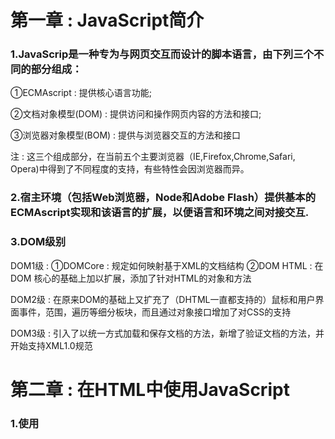 # 第一章 : JavaScript简介
### 1.JavaScrip是一种专为与网页交互而设计的脚本语言，由下列三个不同的部分组成：

①ECMAscript : 提供核心语言功能;

②文档对象模型(DOM) : 提供访问和操作网页内容的方法和接口;

③浏览器对象模型(BOM) : 提供与浏览器交互的方法和接口

注 : 这三个组成部分，在当前五个主要浏览器（IE,Firefox,Chrome,Safari,
Opera)中得到了不同程度的支持，有些特性会因浏览器而异。
### 2.宿主环境（包括Web浏览器，Node和Adobe Flash）提供基本的ECMAscript实现和该语言的扩展，以便语言和环境之间对接交互.

### 3.DOM级别

DOM1级 : ①DOMCore : 规定如何映射基于XML的文档结构
②DOM HTML : 在DOM 核心的基础上加以扩展，添加了针对HTML的对象和方法

DOM2级 : 在原来DOM的基础上又扩充了（DHTML一直都支持的）鼠标和用户界面事件，范围，遍历等细分板块，而且通过对象接口增加了对CSS的支持

DOM3级 : 引入了以统一方式加载和保存文档的方法，新增了验证文档的方法，并开始支持XML1.0规范
# 第二章 : 在HTML中使用JavaScript
### 1.使用<script>元素的方法

①直接在页面中嵌入JavaScript代码
```
<script type="text/javascript">
    function sayHi(){
        alert("Hi");
    }
</script>
```
②通过<script>元素来包含外部JavaScript文件
```
<script type="text/javascript" src="example.js"></script>
```
### 2.<script>的defer属性：告诉浏览器立即下载，但延迟执行。标记为defer的脚本要求按照它们的先后顺序执行，且defer属性只用于外部脚本文件，在XHTML文档中，要把defer属性设置为的defer="defer".

### 3.<script>的async属性只适用于外部脚本文件，并告诉浏览器立即下载文件，但标记为async的脚本并不保证按照指定它们的先后顺序执行。

### 4.在XHTML中，小于号后面不能跟空格

###### 如下，在HTML中有效，在XHTML中无效
```
<script type="text/javascript">
    function compare(a,b){
        if (a<b){
            alert("A is less than B");
        }else if (a>b){
            alert("A is greater than B");
        }else{
            alert("A is equal to B");
        }
    }
</script>
```
###### 解决办法
```
<script type="text/javascript">
//<![CDATA[
    function compare(a,b){
        if (a<b){
            alert("A is less than B");
        }else if (a>b){
            alert("A is greater than B");
        }else {
            alert("A is equal to B");
        }
    }
//]]>
</script>
```
### 5.使用<noscript>元素可以指定在不支持脚本的浏览器中显示替代的内容，但在启用了脚本的情况下，浏览器不会显示<noscript>元素中的任何内容。
# 第三章：基本概念
### 1.语法
①区分大小写

②标识符
- [ ] 第一个字符必须是一个字母、下划线(_)或一个美元符号($);
- [ ] 其它字符可以是字母、下划线、美元符号或数字。

③注释
- [ ] //   单行注释
- [ ] /*内容 */  多行注释

④ECMAScript中的语句以一个分号结尾，虽然语句结尾的分号不是必须的，但建议任何时候都不要省略它，因为加上分号可以避免很多错误（如不完整的输入）和增加代码的性能

### 2.变量
在函数中使用var 定义一个变量，那么这个变量在函数退出后就会被销毁。
```
function() test(){
    var message = "hi";//局部变量
}
test();
alert(message);//错误
```
```
function test(){
    message="hi";//全局变量
}
test()
alert(message);//"hi"
```
### 3.数据类型
- [ ] 五种简单数据类型 (基本数据类型）: Undefined、Null、Boolean、Number、String.
- [ ] 一种复杂数据类型 (引用数据类型) : Object
### 4.typeof检测给定变量的数据类型.typeof操作符的操作数可以是变量(message)，也可以是数值字面量。
```
var message = "some string";
alert(typeof message);     // "string"
alert(typeof(message));     //  "string"
alert(typeof 95);     //   "number"
```
### 5.undefinedu值的变量与尚未定义的变量的区别.
```
var message;
var age
alert(message);  //  "undefined"
alert(age)age;   //   报错
```
### 6.从逻辑角度来看，null值表示一个空对象指针，所以使用typeo操作符检测null值时会返回"object".
```
var car = null;
alert(typeof car);      //"object"
```
### 7.Boolean类型只有两个字面值 : true和false，需要区分大小写
### 8.Number类型最基本的数字面量格式是十进制整数。其中，八进制面值的第一位必须是0，然后是八进制数字序列(0~7);十六进制字面值的前两位必须是0x,后跟任何十六进制数字(0~9及A~F)F，其中，字母A~F可以大写，也可以小写。
### 8.String类型
①字符字面量
```
var text = "This is the letter sigma: \u03a3.";
alert(text.length);  //输出28
```
②字符串的特点:字符串一旦创建,它们的值就不能改变,要改变某个变量保存的字符串，首先要销毁原来的字符串，然后再用另一个包含新值的字符串填充该变量
```
var lang = "Java"Java;
lang = lang + "Script";
```
③把一个值转换为一个字符串,默认情况下toString()方法以十进制格式返回数字的字符串表示。
```
var age = 11;
var ageAsString = age.toString();   //  字符串"11"
var found = true;
var foundAsString = found.toString();   // 字符串"true"
```
### 9.Object类型
```
var 0 = new Object();
```
### 10.操作符
①递增和递减操作符
```
var age = 29;
++age;   //30
其中前置递增或递减与执行语句的优先级相等，整个语句从左至右被求值
var num1 = 2;
var num2 = 20;
var num3 = --num1 + num2; //21
var num4 = num1 + num2; //21
另外递增或递减操作符放在语句的后面不会改变语句的结果
var num1 = 2;
var num2 = 20;
var num3 = num1-- + num2; //22
var num4 = num1 + num2; //21
```
②一元加和减操作符
```
var num = 25;
num = +num; //25
若num = -num; //-25
```
③布尔操作符 ： 逻辑非(!)、逻辑与(&&)、逻辑或( | | )

④算数运算操作符 ：加(+)、减(-)、乘(*)、除(/)、求余(%)。

⑤相等操作符 ：相等(==)、不相等(!=)、全等(三个=)、不全等(!两个=)

⑥逗号操作符用于声明多个变量，用于赋值，但在赋值时，逗号操作符总会返回表达式中的最后一项。
```
var num1=1,num2=2,num3=3;
var num = (5,1,4,8,0); //0
```
### 11.语句
①if语句，上面有例子

②do-while语句
```
var i = 0;
do {
    i +=2; //每次循环递增2
} while (i < 10);
alert(i)； //只要i < 10，循环就一直下去
```
②for语句
```
var count = 10;
for (var i = 0; i < count; i++){
    alert(i);
}
```
③lebel语句
```
label: statement
satart: for (var i=0; i < count; i++) {
    alert(i);
}
```
④break和continue语句
```
var num = 0;
for (var i = 1; i < 10; i++) {
    if(i % 5 == 0){
        break;
    }
    num++;
}
alert(num);  //4
若是
for (var i = 1; i < 10; i++) {
    if (i % 5 == 0){
        continue;
    }
    num++;
}
alert(num); //8
```
⑤with语句将代码的作用域设置到一个特定的对象中,但是由于大量使用with语句会导致性能下降，给调试代码造成困难，因此在开发大型应用程序时不建议使用with语句。
```
with(location){
    var qs = search.substring(1);
    var hostName = hostname;
    var url = href;
}
```
⑥switch语句
```
switch (i) {
    case 25;
        alert("25");
        break;
    case 35;
        alert("35");
        break
    case 45;
        alert("45");
        break;
    default:
        alert("other");
}
```
### 12.函数
①位于return语句之后的任何代码都永远不会执行，一个函数中可以包含多个returnm语句

②一些对函数的限制
- [ ] 不能把函数命名为eval或arguments；
- [ ] 不能把参数命名为eval或arguments；
- [ ] 不能同时两个命名参数同名的情况
```
function doAdd() {
    if(arguments.length == 1) {
        alert(arguments[0] + 10);
    }else if (arguments.length == 2) {
        alert(arguments[0] + arguments[1]);
    }
}
doAdd(10); //20
doAdd(30,20); //50
```
③没有重载，若定义两个名字相同的函数，则该名字只属于后定义的函数
```
function addSomeNumber(num){
    return num + 100;
}
function addSomeNumber(num){
    return num + 200;
}
var result = addSomeNumber(100) //300
```
# 第四章：变量、作用和内存问题
### 1.基本类型与引用类型的值
①引用类型的值，可以为其添加属性和方法，也可以删除其属性和方法；不能给基本类型的值添加属性
```
var person = new Object();
person.name = "Jane";
alert(person.name);   //"Jane"
var name = "Jane";
name.age = "27";
alert(name.age);   //undefined
```
②复制变量值
```
var obj1 = new Object();
var obj2 = obj1;
obj1.name = "Jane";
alert(obj2.name);   //"Jane"
```
③传递参数：在函数内部修改参数的值，原始的引用仍然保持未变。
```
functiong setName() {
    obj.name = "Jane"；
    obj = new Object();
    obj.name = "Greg";
}
var person = new Object();
setName(person);
alert(person.name);  //"Jane"
```
④检测基本数据类型用 typeof ,检测引用类型用 instanceof.

### 2.执行环境和作用域
```
var color = "blue";
function changeColor(){
    var anotherColor = "red";
    function swapColors(){
        var tempColor = anotherColor;
        anotherColor = color;
        color = tempColor;
        //这里可以访问color、anotherColor和tempColor
    }
    //这里可以访问color和anotherColor
    swapColors();
}
//这里只能访问color
changeColor();
```
①延长作用域链
- [ ] try-catch语句的catch块；
- [ ] with语句。
```
function buildUrl() {
    var qs = "?debug=true";
    with (location){
        var url = href + qs;
    }
    return url;
}
```
②Javascript没有块级作用域
```
var color = "blue";
function getColor(){
    return color;
}
alert(getColor());  //"blue"
若是function getColor(){
    var color = "red";
    return color;
}
alert(color);   //"red"
```
### 3.解除引用
```
function createPerson() {
    var locoalPerson = new Object();
    localPerson.name = name;
    return localPerson;
}
var globalPerson = createPerson("Jane");
//手工接触globalPerson的引用
globalPerson = null;
```
# 第五章：引用类型
### 1.Object类型
创建方法：①使用new操作符后跟Object构造函数；②使用对象字面量表示
```
var person = new Object();
person.name = "Jane";
person.age = 29;

var person = {
    name:"Jane";
    age:29;
};
```
### 2.Array类型
①创建方法：构造函数；数组字面量
```
var colors = new Array();

var colors = ["red","blue","green"];
```
在读取和设置数组的值时，要使用方括号并提供相应值的基于0的数字索引
```
var colors = ["red","blue","green"];
alert(colors[0]);  //显示第一项
colors[2] = "black";  //修改第三项
colors[3] = "brown";  //新增第四项
```
②检测数组：instanceof 或 Array.isArray()

③转换方法：toLocalString()、toString()、valueOf()
```
var person1 = {
    toLocalString : function (){
        return "Jane";
    },
    toString : function (){
        return "Jane";
    }
    
};
var person2 = {
    toLocalString : function (){
        return "Sally";
    },
    toString : function (){
        return "Greg";
    }
};
var people = [person1,person2];
alert(people);  //Jane,Greg
alert(people.toString());  //Jane,Greg
alert(people.toLocalString());  //Jane,Sally
```
④使用join()方法可以使用不同的分隔符来构建字符串
```
var colors = ["red","blue","green"];
alert(colors.join(",");  //red,blue,green
alert(colors.jion("-");  //red-blue-green
```
⑤栈方法：push()推入，pop()——移除并返回最后一项，put()弹出.访问规则：后进先出（LIFO)
```
var colors = new Array();
var count = colors.push("red","green");  //推入两项
alert(count);  //2
count = colors.push("blavk");  //推入另一项
alert(count);  //3
var item = colors.pop();  //取得最后一项
alert(item);  //black
alert(colors.length);  //2
```
⑥队列方法: shift()——移除数组中的第一项并返回该项，同时数组长度减1；unshift()——在数组前端添加任意个项，从数组末端移除项，并返回新数组长度。访问规则：先进先出（FIFO)
```
var colors = new Array();
var count = colors = colors.push("red","blue");
alert(count);
count = colors.push("black";
alert(count);
var item = colors.shift();   //取得第一项
alert(item);  //"red"
alert(colors.length);  //2

count = colors.unshift("black");
var item = colors.pop();  //取得最后一项
alert(item);  //"blue"
```
⑦重排序方法：reverse()——反转数组顺序；sort()——按升序排列数组项,最小的值位于最前面
```
var values = [1,2,3,4,5];
values.reverse();
alert(values);  //5,4,3,2,1

var values1 = [0,1,5,10,15];
values1.sort();
alert(values1);  //0,1,10,15,5 
保持正确的升序
function compare(value1,value2) {
    if (value1 < value2) {
        return -1;
    }else if (value > value ) {
        return 1;
    }else {
        return 0;
    }
}
var values = [0,1,5,15,10];
values.sort(compare);
alert(values);  //0,1,5,10,15
```
⑧操作方法：concat()——基于当前数组的所有项创建一个新数组；slice()——基于当前数组中的一或多个项创建一个新数组；
```
var colors = ["red","blue","green"];
var colors2 = colors.concat("yellow",["black","brown"]);
alert(colors);  //red,blue,green
alert(colors2);  //red,blue,green,yellow,black,brown
var colors3 = colors2.slice(1);
var colors4 = colors.slice(1,4);
alert(colors3);  //blue,green,yellow,black,brown
alert(colors4);  //blue,green,black,brown
```
splice()方法向数组中插入项
- [ ] 删除：splice(0,2)   删除数组中的前两项
- [ ] 插入：splice(2,0,"red","green")   从当前数组的位置2开始插入字符串"red"和"green"
- [ ] 替换：splice(2,1,"red","green")   删除当前数组位置2的项，再从位置2开始插入字符串"red"和"green"

⑨位置方法：indexOf()——从数组开头（位置0）开始向后查找；lastIndexOf——从数组的末尾开始向前查找，没找到的情况下返回-1
```
var numbers = [1,2,3,4,5,4,3,2,1];
alert(numbers.indexOf(4);  //3
alert(numbers.lastIndexOf(4))  //5
```
⑩迭代方法：以下方法都不会修改数组中包含的值
- [ ] every(): 对数组的每一项运行给定函数，如果该函数对每一项都返回true，则返回true.
- [ ] filter(): 对数组的每一项运行给定函数，返回该函数会返回true项组成的数组。
- [ ] forEach(): 对数组中更多每一项运行给定函数，这个方法没有返回值。
- [ ] map(): 对数组中的每一项给定函数，返回每次函数调用的结果组成的数组。
- [ ] some()：对数组中的每一项运行给定函数，如果该函数对任一项返回true,则返回true。
```
var numbers = [1,2,3,4,5,4,3,2,1];
var everyResult = numbers.every(function(item,index,array){
    return (item > 2);
});
alert(everyResult);  //false
var someResult = numbers.some(function(item,index,arry){
    return (item > 2);
});
alert(someResult);  //true
```
归并方法：reduce()——从数组的第一项开始，逐个遍历到最后；reduceRight()——从数组的最后一项开始，向前遍历到第一项。且reduce()方法可以执行求数组中所有值之和的操作。
```
var values = [1,2,3,4,5];
var sum = values.reduce(function(pre,cur,index,array){
    return prev + cur;  //第一次prev是1，cur是2
});
alert(sum);  //15
```
### 3.Date类型
①Date.parse()方法
- [ ] “月/日/年”
- [ ] “英文月名 日，年”

②Date.UTC()方法: 一月是0，二月是1，以此类推。天数1~31，小时数0~23，分钟，秒，毫秒数
```
var someDate = new Date(Date.parse("May 25,2004");  //2004年5月25日

var allFives = new Date(Date.UTC(2005,4,5,17,55,55);  //2005年5月5日17：55：55
```
### 4.RegExp类型支持正则表达式
正则表达式的第一个方法是exec(),第二个方法是test()
### 5.Function类型
①没有重载

②函数名本身就是变量，所以函数也可以作为值来使用。
```
function callSomeFunction(someFunction,someArgument){
    return someFunction(someArgument);
}
function add10(num){
    return num + 10;
}
var result1 = callSomeFunction(add10,10);
alert(result1);  //20
function getGreeting(name){
    return "Hello," + name;
}
var result2 = callSomeFunction(getGreeting,"Jane");
alert(result2);  //"Hello, Jane"
```
③函数的内部属性：this， arguments
```
function factorial(num){
    if (num <= 1){
        return 1;
    }else {
        return num * arguments.callee(num-1);
    }
}
var trueFactorial = factorial;
factorial = function (){
    return 0;
}
alert(trueFactorial(5));  //120
alert(factorial(5));  //0

window.color = "red";
var o = {color :"blue"};
function sayColor(){
    alert(this.color);
}
sayColor();  //"red"
o.sayColor = sayColor;
o.sayColor();  //"blue"
```
### 6.基本包装类型
①Boolean类型是与布尔值对应的引用类型
```
var booleanObject = new Boolean(true);
var falseObject = new Boolean(false);
var result = falseObject && true;
alert(result);  //false
```
②Number类型是数字值对应的引用类型
同上
```
var numberObject = new Number(10);
```
③String类型是字符串的对象包装类型
- [ ] 访问字符串的方法：chartAt()_——得到字符和chartCodeAt()——得到字符编码
- [ ] 拼接字符串的方法：concat(),分割字符串split()
```
var stringValue = "hello world";
aler(stringValue.charAt(1));  //"e"
alert(stringValue.charCodeAt(1);  //"101"

var stringValue = "hello";
var result = stringValue.concat("world");
alert(result);  //"hello world"
alert(stringValue);  //"hello"
```
- [ ] 查找字符串的方法：indexOf 和lastIndexOf
- [ ] trim()方法删除前置及后缀的所有空格
- [ ] 字符串大小写的转换方法：toLowerCase、toLocaleLowerCase、toUpperCase、toLocaleUpperCase
- [ ] 匹配字符串的方法：match()
- [ ] 比较两个字符串：localCompare()
- [ ] 接收一或多个字符编码，将它们转换成字符串：fromCharCode()
### 7.Global对象的获取方法：
```
var global = function(){
    return this;
};
```
### 8.Math对象
①min() 和 max() 方法用于确定一组数值中的最大值和最小值
```
var max = Math.max(3,54,32,16);
alert(max);  //54
```
②将小数值舍入为整数：
- [ ] Math.ceil()执行向上舍入；
- [ ] Math.floor()执行向下舍入；
- [ ] Math.round()执行标准舍入。

③Math.random()方法返回大于等于0小于1的一个随机数
# 第六章：面向对象的程序设计
### 1.创建对象
①工厂模式
```
function createPerson(name,age,job){
    var o = new Object;
    o.name = name;
    0.age = age;
    o.job = job;
    o.sayName = function(){
        alert(this.name);
    };
    return o ;
}
var person1 = createPerson("Jane",29,"Software Engineer");
```
②构造函数模式
```
function person(name,age,job){
    this.name = name;
    this.age = age;
    this.job = job;
    this.sayName = function(){
        alert(this.name);
    };
}
var person1 = new Person("Jane",29,"Software Engineer");
```
③原型模式
```
function Person(){
}
    Person.prototype = {
        name: "Jane",
        age: 29,
        job: " Software Engineer",
        sayName : function(){
            alert(this.name);
        }
    };
var keys = Object.keys(Person.prototype);
alert(keys); //"name,age,job,sayName"
```
### 3 继承
①原型链的基本模式
```
function SuperType(){
    this.property = true;
}
SuperType.prototype.getSuperValue = function(){
    return this.property;
};
function SubType(){
    this.subproperty = false;
}  //继承了SuperType
SubType.prototype = new SuperTyoe;
SubType.prototype.getSubValue = function (){
    return this.subproperty;
};
var instance = new SubTyoe;
alert(instance.getSuperValue);  //true
```
②原型式继承

③寄生式继

④寄生组合式继承

此章有些难理解，笔记较少
# 第七章：函数表达式
### 1.递归
```
这是一个递归阶乘函数
function factorial(num){
    if (num <= 1){
        return 1;
    }else {
        return num * arguments.callee(num-1);
    }
}
```
### 2.闭包：有权访问另一个函数作用域中变量的函数
```
function createComparisonFunction(propertyName){
    return function(object1,object2){
        var value1 = object1[propertyName];
        var value2 = object2[propertyName];
        
        if(value1 < value2){
            return -1;
        }else if(value1 > value2){
            return 1;
        }else{
            return 0;
        }
    };
}
```
### 3.私有变量
```
function MyObject(){
    var privateVariable = 10;
    //私有变量和私有函数
    function privateFunction(){
        return false;
    }
    //特权/共有方法和属性
    this.publicMethod = function(){
        privateVariable++;
        return privateFunction();
    };
}
```
